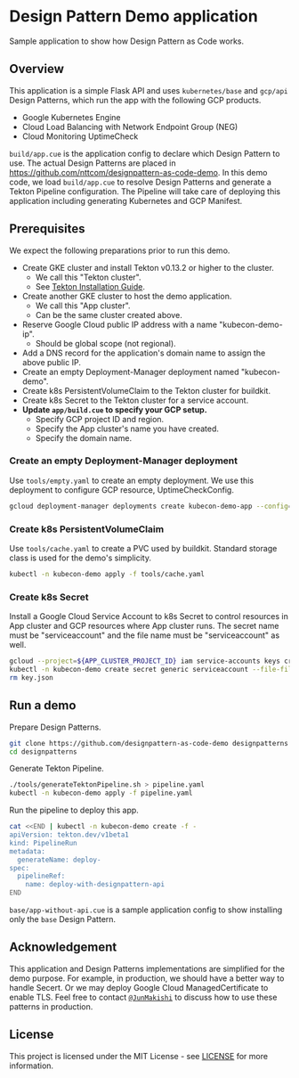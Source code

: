 # Design Pattern Demo application

Sample application to show how Design Pattern as Code works.

## Overview

This application is a simple Flask API and uses `kubernetes/base` and `gcp/api` Design Patterns, which run the app with the following GCP products.
* Google Kubernetes Engine
* Cloud Load Balancing with Network Endpoint Group (NEG)
* Cloud Monitoring UptimeCheck

`build/app.cue` is the application config to declare which Design Pattern to use.
The actual Design Patterns are placed in https://github.com/nttcom/designpattern-as-code-demo.
In this demo code, we load `build/app.cue` to resolve Design Patterns and generate a Tekton Pipeline configuration.
The Pipeline will take care of deploying this application including generating Kubernetes and GCP Manifest.

## Prerequisites

We expect the following preparations prior to run this demo.
* Create GKE cluster and install Tekton v0.13.2 or higher to the cluster.
  * We call this "Tekton cluster".
  * See [Tekton Installation Guide](https://github.com/tektoncd/pipeline/blob/master/docs/install.md).
* Create another GKE cluster to host the demo application.
  * We call this "App cluster".
  * Can be the same cluster created above.
* Reserve Google Cloud public IP address with a name "kubecon-demo-ip".
  * Should be global scope (not regional).
* Add a DNS record for the application's domain name to assign the above public IP.
* Create an empty Deployment-Manager deployment named "kubecon-demo". 
* Create k8s PersistentVolumeClaim to the Tekton cluster for buildkit.
* Create k8s Secret to the Tekton cluster for a service account.
* **Update `app/build.cue` to specify your GCP setup.**
  * Specify GCP project ID and region.
  * Specify the App cluster's name you have created.
  * Specify the domain name.

### Create an empty Deployment-Manager deployment

Use `tools/empty.yaml` to create an empty deployment. We use this deployment to configure GCP resource, UptimeCheckConfig.

```bash
gcloud deployment-manager deployments create kubecon-demo-app --config=tools/empty.yaml
```

### Create k8s PersistentVolumeClaim

Use `tools/cache.yaml` to create a PVC used by buildkit.
Standard storage class is used for the demo's simplicity.

```bash
kubectl -n kubecon-demo apply -f tools/cache.yaml
```

### Create k8s Secret

Install a Google Cloud Service Account to k8s Secret to control resources in App cluster and GCP resources where App cluster runs.
The secret name must be "serviceaccount" and the file name must be "serviceaccount" as well.

```bash
gcloud --project=${APP_CLUSTER_PROJECT_ID} iam service-accounts keys create key.json --iam-account=${SERVICE_ACCOUNT}
kubectl -n kubecon-demo create secret generic serviceaccount --file-file=serviceaccount=key.json
rm key.json
```

## Run a demo

Prepare Design Patterns.

```bash
git clone https://github.com/designpattern-as-code-demo designpatterns
cd designpatterns
```

Generate Tekton Pipeline.

```bash
./tools/generateTektonPipeline.sh > pipeline.yaml
kubectl -n kubecon-demo apply -f pipeline.yaml
```

Run the pipeline to deploy this app.

```bash
cat <<END | kubectl -n kubecon-demo create -f -
apiVersion: tekton.dev/v1beta1
kind: PipelineRun
metadata:
  generateName: deploy-
spec:
  pipelineRef:
    name: deploy-with-designpattern-api
END
```

`base/app-without-api.cue` is a sample application config to show installing only the `base` Design Pattern.

## Acknowledgement

This application and Design Patterns implementations are simplified for the demo purpose. For example, in production, we should have a better way to handle Secert. Or we may deploy Google Cloud ManagedCertificate to enable TLS.
Feel free to contact <a href="https://twitter.com/junmakishi" target="_blank">`@JunMakishi`</a> to discuss how to use these patterns in production.

## License

This project is licensed under the MIT License - see [LICENSE](./LICENSE) for more information.
